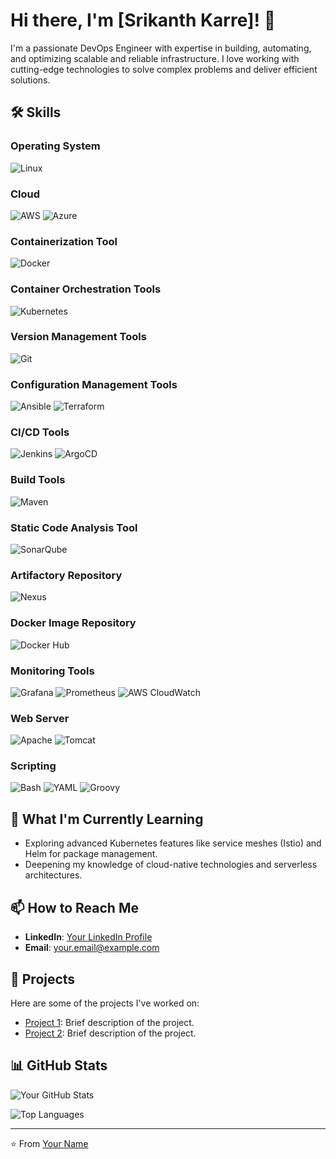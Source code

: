 # Hi there, I'm [Srikanth Karre]! 👋

I'm a passionate DevOps Engineer with expertise in building, automating, and optimizing scalable and reliable infrastructure. I love working with cutting-edge technologies to solve complex problems and deliver efficient solutions.

## 🛠️ Skills

### **Operating System**
![Linux](https://img.shields.io/badge/Linux-FCC624?style=for-the-badge&logo=linux&logoColor=black)

### **Cloud**
![AWS](https://img.shields.io/badge/Amazon_AWS-FF9900?style=for-the-badge&logo=amazonaws&logoColor=white)
![Azure](https://img.shields.io/badge/Microsoft_Azure-0089D6?style=for-the-badge&logo=microsoft-azure&logoColor=white)

### **Containerization Tool**
![Docker](https://img.shields.io/badge/Docker-2496ED?style=for-the-badge&logo=docker&logoColor=white)

### **Container Orchestration Tools**
![Kubernetes](https://img.shields.io/badge/Kubernetes-326CE5?style=for-the-badge&logo=kubernetes&logoColor=white)

### **Version Management Tools**
![Git](https://img.shields.io/badge/Git-F05032?style=for-the-badge&logo=git&logoColor=white)

### **Configuration Management Tools**
![Ansible](https://img.shields.io/badge/Ansible-EE0000?style=for-the-badge&logo=ansible&logoColor=white)
![Terraform](https://img.shields.io/badge/Terraform-7B42BC?style=for-the-badge&logo=terraform&logoColor=white)

### **CI/CD Tools**
![Jenkins](https://img.shields.io/badge/Jenkins-D24939?style=for-the-badge&logo=jenkins&logoColor=white)
![ArgoCD](https://img.shields.io/badge/Argo_CD-EF7B4D?style=for-the-badge&logo=argo&logoColor=white)

### **Build Tools**
![Maven](https://img.shields.io/badge/Apache_Maven-C71A36?style=for-the-badge&logo=apache-maven&logoColor=white)

### **Static Code Analysis Tool**
![SonarQube](https://img.shields.io/badge/SonarQube-4E9BCD?style=for-the-badge&logo=sonarqube&logoColor=white)

### **Artifactory Repository**
![Nexus](https://img.shields.io/badge/Nexus-00C7D4?style=for-the-badge&logo=sonatype&logoColor=white)

### **Docker Image Repository**
![Docker Hub](https://img.shields.io/badge/Docker_Hub-2496ED?style=for-the-badge&logo=docker&logoColor=white)

### **Monitoring Tools**
![Grafana](https://img.shields.io/badge/Grafana-F46800?style=for-the-badge&logo=grafana&logoColor=white)
![Prometheus](https://img.shields.io/badge/Prometheus-E6522C?style=for-the-badge&logo=prometheus&logoColor=white)
![AWS CloudWatch](https://img.shields.io/badge/Amazon_CloudWatch-FF4F8B?style=for-the-badge&logo=amazon-cloudwatch&logoColor=white)

### **Web Server**
![Apache](https://img.shields.io/badge/Apache-D22128?style=for-the-badge&logo=apache&logoColor=white)
![Tomcat](https://img.shields.io/badge/Apache_Tomcat-F8DC75?style=for-the-badge&logo=apache-tomcat&logoColor=black)

### **Scripting**
![Bash](https://img.shields.io/badge/Shell_Script-4EAA25?style=for-the-badge&logo=gnu-bash&logoColor=white)
![YAML](https://img.shields.io/badge/YAML-CB171E?style=for-the-badge&logo=yaml&logoColor=white)
![Groovy](https://img.shields.io/badge/Groovy-4298B8?style=for-the-badge&logo=apache-groovy&logoColor=white)

## 🌱 What I'm Currently Learning
- Exploring advanced Kubernetes features like service meshes (Istio) and Helm for package management.
- Deepening my knowledge of cloud-native technologies and serverless architectures.

## 📫 How to Reach Me
- **LinkedIn**: [Your LinkedIn Profile](https://www.linkedin.com/in/yourprofile/)
- **Email**: your.email@example.com

## 🚀 Projects
Here are some of the projects I've worked on:
- [Project 1](link-to-project-1): Brief description of the project.
- [Project 2](link-to-project-2): Brief description of the project.

## 📊 GitHub Stats
![Your GitHub Stats](https://github-readme-stats.vercel.app/api?username=yourusername&show_icons=true&theme=radical)

![Top Languages](https://github-readme-stats.vercel.app/api/top-langs/?username=yourusername&layout=compact&theme=radical)

---

⭐️ From [Your Name](https://github.com/yourusername)
